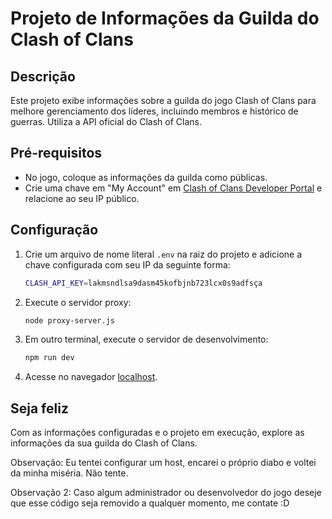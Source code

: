 # Projeto de Informações da Guilda do Clash of Clans

## Descrição
Este projeto exibe informações sobre a guilda do jogo Clash of Clans para melhore gerenciamento dos líderes, incluindo membros e histórico de guerras. Utiliza a API oficial do Clash of Clans. 

## Pré-requisitos
- No jogo, coloque as informações da guilda como públicas.
- Crie uma chave em "My Account" em [Clash of Clans Developer Portal](https://developer.clashofclans.com/#/) e relacione ao seu IP público.

## Configuração
1. Crie um arquivo de nome literal `.env` na raiz do projeto e adicione a chave configurada com seu IP da seguinte forma:
    ```sh
    CLASH_API_KEY=lakmsndlsa9dasm45kofbjnb723lcx0s9adfsça
    ```

2. Execute o servidor proxy:
    ```sh
    node proxy-server.js
    ```

3. Em outro terminal, execute o servidor de desenvolvimento:
    ```sh
    npm run dev
    ```

4. Acesse no navegador [localhost](http://localhost:3000/).

## Seja feliz
Com as informações configuradas e o projeto em execução, explore as informações da sua guilda do Clash of Clans.

Observação: Eu tentei configurar um host, encarei o próprio diabo e voltei da minha miséria. Não tente.

Observação 2: Caso algum administrador ou desenvolvedor do jogo deseje que esse código seja removido a qualquer momento, me contate :D
